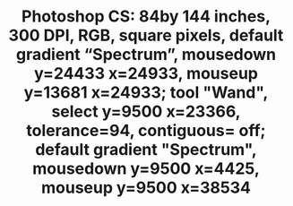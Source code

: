 ---
ee_id: '4394'
site: '1'
type: '2'
url: 2017-060-photoshop-cs-84by-144-inches-300-dpi-rgb-square-pixels-default-gra
title: 'Photoshop CS: 84by 144 inches, 300 DPI, RGB, square pixels, default gradient
  “Spectrum”, mousedown y=24433 x=24933, mouseup y=13681 x=24933; tool "Wand", select
  y=9500 x=23366, tolerance=94, contiguous= off; default gradient "Spectrum", mousedown
  y=9500 x=4425, mouseup y=9500 x=38534 '
year: '2017'
display_year: '2017'
medium: Chromogenic print
dims: 84 x 144 in
pitch:
ps:
live_url:
related:
youtube:
related_code:
imgs: photoshop-cs-2017-060-database-02-ug.jpg
subheading:
download:
add_credit:
commission:
layout: things-i-made
---